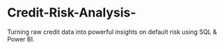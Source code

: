 # Credit-Risk-Analysis-
Turning raw credit data into powerful insights on default risk using SQL &amp; Power BI.
